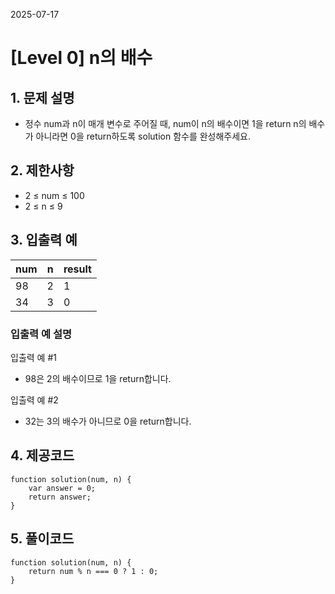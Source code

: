 2025-07-17

# [Level 0] n의 배수

## 1. 문제 설명

- 정수 num과 n이 매개 변수로 주어질 때, num이 n의 배수이면 1을 return n의 배수가 아니라면 0을 return하도록 solution 함수를 완성해주세요.

## 2. 제한사항

- 2 ≤ num ≤ 100
- 2 ≤ n ≤ 9

## 3. 입출력 예

|num | n | result |
|---|------|----|
|98|2|1|
|34|3|0|

### 입출력 예 설명

입출력 예 #1

- 98은 2의 배수이므로 1을 return합니다.

입출력 예 #2

- 32는 3의 배수가 아니므로 0을 return합니다.

## 4. 제공코드

```shell
function solution(num, n) {
    var answer = 0;
    return answer;
}
```

## 5. 풀이코드

```shell
function solution(num, n) {
    return num % n === 0 ? 1 : 0;
}
```
